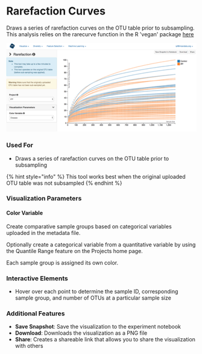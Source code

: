 # Rarefaction Curves

Draws a series of rarefaction curves on the OTU table prior to subsampling. This analysis relies on the rarecurve function in the R 'vegan' package [here](https://www.rdocumentation.org/packages/vegan/versions/2.4-2/topics/rarefy)

![](.gitbook/assets/image%20%2821%29.png)

### Used For

* Draws a series of rarefaction curves on the OTU table prior to subsampling

{% hint style="info" %}
This tool works best when the original uploaded OTU table was not subsampled
{% endhint %}

### Visualization Parameters

#### Color Variable

Create comparative sample groups based on categorical variables uploaded in the metadata file. 

Optionally create a categorical variable from a quantitative variable by using the Quantile Range feature on the Projects home page. 

Each sample group is assigned its own color.

### Interactive Elements

* Hover over each point to determine the sample ID, corresponding sample group, and number of OTUs at a particular sample size

### Additional Features

* **Save Snapshot**: Save the visualization to the experiment notebook
* **Download**: Downloads the visualization as a PNG file
* **Share**: Creates a shareable link that allows you to share the visualization with others

